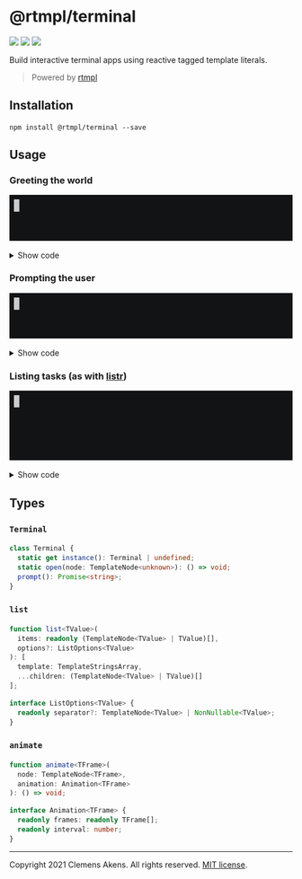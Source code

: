 # @rtmpl/terminal

[![][ci-badge]][ci-link] [![][version-badge]][version-link]
[![][license-badge]][license-link]

[ci-badge]: https://github.com/clebert/rtmpl-terminal/workflows/CI/badge.svg
[ci-link]: https://github.com/clebert/rtmpl-terminal
[version-badge]: https://badgen.net/npm/v/@rtmpl/terminal
[version-link]: https://www.npmjs.com/package/@rtmpl/terminal
[license-badge]: https://badgen.net/npm/license/@rtmpl/terminal
[license-link]: https://github.com/clebert/rtmpl-terminal/blob/master/LICENSE.md

Build interactive terminal apps using reactive tagged template literals.

> Powered by [rtmpl](https://github.com/clebert/rtmpl)

## Installation

```
npm install @rtmpl/terminal --save
```

## Usage

### Greeting the world

![](./hello.gif)

<details>
  <summary>Show code</summary>

```js
import {Terminal, animate} from '@rtmpl/terminal';
import {TemplateNode} from 'rtmpl';
```

```js
const Placeholder = TemplateNode.create``;

animate(Placeholder, {
  frames: ['∙∙∙∙∙', '●∙∙∙∙', '∙●∙∙∙', '∙∙●∙∙', '∙∙∙●∙', '∙∙∙∙●', '∙∙∙∙∙'],
  interval: 125,
});

const Salutation = TemplateNode.create`${Placeholder}`;

Salutation.on('observe', () => {
  setTimeout(() => Salutation.update`Hello`, 875);
});

const Subject = TemplateNode.create`${Placeholder}`;

Subject.on('observe', () => {
  setTimeout(() => Subject.update`World`, 875 * 2);
});

const close = Terminal.open(TemplateNode.create`${Salutation}, ${Subject}!`);

setTimeout(close, 875 * 2);
```

</details>

### Prompting the user

![](./prompt.gif)

<details>
  <summary>Show code</summary>

```js
import {Terminal, animate} from '@rtmpl/terminal';
import {fingerDance} from 'cli-spinners';
import {TemplateNode} from 'rtmpl';
```

```js
const Spinner = TemplateNode.create``;

animate(Spinner, fingerDance);

const Username = TemplateNode.create`Please enter your name ${Spinner}`;

Username.on('observe', () => {
  Terminal.instance
    .prompt()
    .then((username) => Username.update`Hello, ${username || 'stranger'}!`);
});

const close = Terminal.open(Username);

Terminal.instance.prompt().then(close);
```

</details>

### Listing tasks (as with [listr](https://github.com/SamVerschueren/listr))

![](./listr.gif)

<details>
  <summary>Show code</summary>

```js
import {Terminal, animate, list} from '@rtmpl/terminal';
import {green, red, yellow} from 'chalk';
import {star2} from 'cli-spinners';
import {TemplateNode} from 'rtmpl';
```

```js
const tasks = [
  createFakeTask('foo', 2000),
  createFakeTask('bar', 3000, new Error()),
  createFakeTask('baz', 1000),
];

const TaskList = TemplateNode.create(
  ...list(
    tasks.map((task) => task.Task),
    {separator: '\n'}
  )
);

const close = Terminal.open(TaskList);

Promise.allSettled(tasks.map(async (task) => task.promise)).then(close);
```

```js
function createFakeTask(title, duration, error) {
  const Spinner = TemplateNode.create``;

  animate(Spinner, {
    ...star2,
    frames: star2.frames.map((frame) => yellow(frame)),
  });

  const Task = TemplateNode.create`  ${Spinner} ${title}`;

  const promise = new Promise((resolve, reject) => {
    setTimeout(() => (error ? reject(error) : resolve()), duration);
  });

  promise
    .then(() => Task.update`  ${green('✔')} ${title}`)
    .catch(() => Task.update`  ${red('✖')} ${title}`);

  return {Task, promise};
}
```

</details>

## Types

### `Terminal`

```ts
class Terminal {
  static get instance(): Terminal | undefined;
  static open(node: TemplateNode<unknown>): () => void;
  prompt(): Promise<string>;
}
```

### `list`

```ts
function list<TValue>(
  items: readonly (TemplateNode<TValue> | TValue)[],
  options?: ListOptions<TValue>
): [
  template: TemplateStringsArray,
  ...children: (TemplateNode<TValue> | TValue)[]
];
```

```ts
interface ListOptions<TValue> {
  readonly separator?: TemplateNode<TValue> | NonNullable<TValue>;
}
```

### `animate`

```ts
function animate<TFrame>(
  node: TemplateNode<TFrame>,
  animation: Animation<TFrame>
): () => void;
```

```ts
interface Animation<TFrame> {
  readonly frames: readonly TFrame[];
  readonly interval: number;
}
```

---

Copyright 2021 Clemens Akens. All rights reserved.
[MIT license](https://github.com/clebert/rtmpl-terminal/blob/master/LICENSE.md).
